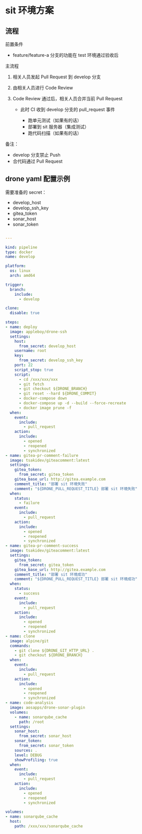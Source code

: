 <!-- ---
hide:
  - footer
--- -->


# sit 环境方案

## 流程

前置条件

- feature/feature-a 分支的功能在 test 环境通过验收后

主流程

1. 相关人员发起 Pull Request 到 develop 分支
2. 由相关人员进行 Code Review 
3. Code Review 通过后，相关人员合并当前 Pull Request

      - 此时 CI 收到 develop 分支的 pull_request 事件

          - 跑单元测试（如果有的话）
          - 部署到 sit 服务器（集成测试）
          - 跑代码扫描（如果有的话）

备注：

- develop 分支禁止 Push
- 合代码通过 Pull Request

## drone yaml 配置示例

需要准备的 secret：

- develop_host
- develop_ssh_key
- gitea_token
- sonar_host
- sonar_token

```yaml

---

kind: pipeline
type: docker
name: develop

platform:
  os: linux
  arch: amd64

trigger:
  branch:
    include:
      - develop

clone:
  disable: true

steps:
- name: deploy
  image: appleboy/drone-ssh
  settings:
    host:
      from_secret: develop_host
    username: root
    key:
      from_secret: develop_ssh_key
    port: 22
    script_stop: true
    script:
      - cd /xxx/xxx/xxx
      - git fetch
      - git checkout ${DRONE_BRANCH}
      - git reset --hard ${DRONE_COMMIT}
      - docker-compose down
      - docker-compose up -d --build --force-recreate
      - docker image prune -f
  when:
    event:
      include:
        - pull_request
    action:
      include:
        - opened
        - reopened
        - synchronized
- name: gitea-pr-comment-failure
  image: tsakidev/giteacomment:latest
  settings:
    gitea_token:
      from_secret: gitea_token
    gitea_base_url: http://gitea.example.com
    comment_title: "部署 sit 环境失败"
    comment: "${DRONE_PULL_REQUEST_TITLE} 部署 sit 环境失败"
  when:
    status: 
      - failure
    event:
      include:
        - pull_request
    action:
      include:
        - opened
        - reopened
        - synchronized
- name: gitea-pr-comment-success
  image: tsakidev/giteacomment:latest
  settings:
    gitea_token:
      from_secret: gitea_token
    gitea_base_url: http://gitea.example.com
    comment_title: "部署 sit 环境成功"
    comment: "${DRONE_PULL_REQUEST_TITLE} 部署 sit 环境成功"
  when:
    status: 
      - success
    event:
      include:
        - pull_request
    action:
      include:
        - opened
        - reopened
        - synchronized
- name: clone
  image: alpine/git
  commands:
    - git clone ${DRONE_GIT_HTTP_URL} .
    - git checkout ${DRONE_BRANCH}
  when:
    event:
      include:
        - pull_request
    action:
      include:
        - opened
        - reopened
        - synchronized
- name: code-analysis
  image: aosapps/drone-sonar-plugin
  volumes:
    - name: sonarqube_cache
      path: /root
  settings:
    sonar_host:
      from_secret: sonar_host
    sonar_token:
      from_secret: sonar_token
    sources: .
    level: DEBUG
    showProfiling: true
  when:
    event:
      include:
        - pull_request
    action:
      include:
        - opened
        - reopened
        - synchronized

volumes:
- name: sonarqube_cache
  host:
    path: /xxx/xxx/sonarqube_cache
```